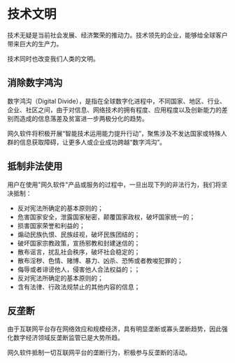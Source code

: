 # 技术文明

技术无疑是当前社会发展、经济繁荣的推动力。技术领先的企业，能够给全球客户带来巨大的生产力。

技术同时也改变我们人类的文明。

## 消除数字鸿沟

数字鸿沟（Digital Divide），是指在全球数字化进程中，不同国家、地区、行业、企业、社区之间，由于对信息、网络技术的拥有程度、应用程度以及创新能力的差别而造成的信息落差及贫富进一步两极分化的趋势。

网久软件将积极开展“智能技术运用能力提升行动”，聚焦涉及不发达国家或特殊人群的信息获取障碍，让更多人或企业成功跨越“数字鸿沟”。  

## 抵制非法使用

用户在使用"网久软件"产品或服务的过程中，一旦出现下列的非法行为，我们将坚决抵制：

* 反对宪法所确定的基本原则的；
* 危害国家安全，泄露国家秘密，颠覆国家政权，破坏国家统一的；
* 损害国家荣誉和利益的；
* 煽动民族仇恨、民族歧视，破坏民族团结的；
* 破坏国家宗教政策，宣扬邪教和封建迷信的；
* 散布谣言，扰乱社会秩序，破坏社会稳定的；
* 散布淫秽、色情、赌博、暴力、凶杀、恐怖或者教唆犯罪的；
* 侮辱或者诽谤他人，侵害他人合法权益的；；
* 反对宪法所确定的基本原则的；
* 含有法律、行政法规禁止的其他内容的信息；

## 反垄断

由于互联网平台存在网络效应和规模经济，具有明显垄断或寡头垄断趋势，因此强化数字经济领域反垄断监管已是大势所趋。  

网久软件抵制一切互联网平台的垄断行为，积极参与反垄断的活动。  